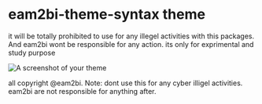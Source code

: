 # eam2bi-theme-syntax theme

it will be totally prohibited to use for any illegel activities with this packages. 
And eam2bi wont be responsible for any action.
its only for exprimental and study purpose

![A screenshot of your theme](https://f.cloud.github.com/assets/69169/2289498/4c3cb0ec-a009-11e3-8dbd-077ee11741e5.gif)

all copyright @eam2bi. Note: dont use this for any cyber illigel activities.
eam2bi are not responsible for anything after.
